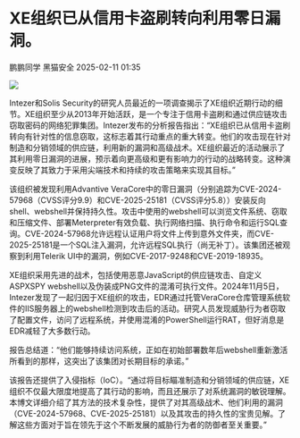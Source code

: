 #  XE组织已从信用卡盗刷转向利用零日漏洞。   
鹏鹏同学  黑猫安全   2025-02-11 01:35  
  
![](https://mmbiz.qpic.cn/sz_mmbiz_png/8dBEfDPEceibCW7uylu3MScpHH38JKTupiatofzydFkzGsUUXefyclsulfnKOSqp0bib1E2JHicmURQF5lVplnrHvA/640?wx_fmt=png&from=appmsg "")  
  
  
Intezer和Solis Security的研究人员最近的一项调查揭示了XE组织近期行动的细节。XE组织至少从2013年开始活跃，是一个专注于信用卡盗刷和通过供应链攻击窃取密码的网络犯罪集团。Intezer发布的分析报告指出：“XE组织已从信用卡盗刷转向有针对性的信息窃取，这标志着其行动重点的重大转变。他们的攻击现在针对制造和分销领域的供应链，利用新的漏洞和高级战术。XE组织最近的活动展示了其利用零日漏洞的进展，预示着向更高级和更有影响力的行动的战略转变。这种演变反映了其致力于采用尖端技术和持续的攻击策略来实现其目标。”  
  
该组织被发现利用Advantive VeraCore中的零日漏洞（分别追踪为CVE-2024-57968（CVSS评分9.9）和CVE-2025-25181（CVSS评分5.8））安装反向shell、webshell并保持持久性。攻击中使用的webshell可以浏览文件系统、窃取和压缩文件、部署Meterpreter有效负载、执行网络扫描、执行命令和运行SQL查询。CVE-2024-57968允许远程认证用户将文件上传到意外文件夹，而CVE-2025-25181是一个SQL注入漏洞，允许远程SQL执行（尚无补丁）。该集团还被观察到利用Telerik UI中的漏洞，例如CVE-2017-9248和CVE-2019-18935。  
  
XE组织采用先进的战术，包括使用恶意JavaScript的供应链攻击、自定义ASPXSPY webshell以及伪装成PNG文件的混淆可执行文件。2024年11月5日，Intezer发现了一起归因于XE组织的攻击，EDR通过托管VeraCore仓库管理系统软件的IIS服务器上的webshell检测到攻击后的活动。研究人员发现威胁行为者窃取了配置文件，访问了远程系统，并使用混淆的PowerShell运行RAT，但好消息是EDR减轻了大多数行动。  
  
报告总结道：“他们能够持续访问系统，正如在初始部署数年后webshell重新激活所看到的那样，这突出了该集团对长期目标的承诺。”  
  
该报告还提供了入侵指标（IoC）。“通过将目标瞄准制造和分销领域的供应链，XE组织不仅最大限度地提高了其行动的影响，而且还展示了对系统漏洞的敏锐理解。本博文详细介绍了其方法的技术复杂性，提供了对其高级战术、他们利用的漏洞（CVE-2024-57968、CVE-2025-25181）以及其攻击的持久性的宝贵见解。了解这些方面对于旨在领先于这个不断发展的威胁行为者的防御者至关重要。”  
  
  
